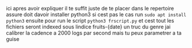 ici apres avoir expliquer il te suffit juste de te placer dans le repertoire
assure doit davoir installer 
python3 si cest pas le cas run
``sudo apt install python3``
ensuite pour run le script
``python3 frscript.py``
et cest tout les fichiers seront indexed sous lindice 
fruits-{date} un truc du genre
jai calibrer la cadence a 2000 logs par second mais tu peux parametrer a ta guise